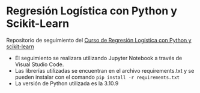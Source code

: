 # Regresión Logística con Python y Scikit-Learn

Repositorio de seguimiento del [Curso de Regresión Logística con Python y scikit-learn](https://platzi.com/cursos/regresion-logistica/)

- El seguimiento se realizara utilizando Jupyter Notebook a través de Visual Studio Code.
- Las librerías utilizadas se encuentran en el archivo requirements.txt y se pueden instalar con el comando `pip install -r requirements.txt`
- La versión de Python utilizada es la 3.10.9